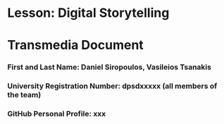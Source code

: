 # Lesson: Digital Storytelling
# Transmedia Document

### First and Last Name: Daniel Siropoulos, Vasileios Tsanakis
### University Registration Number: dpsdxxxxx (all members of the team)
### GitHub Personal Profile: xxx
